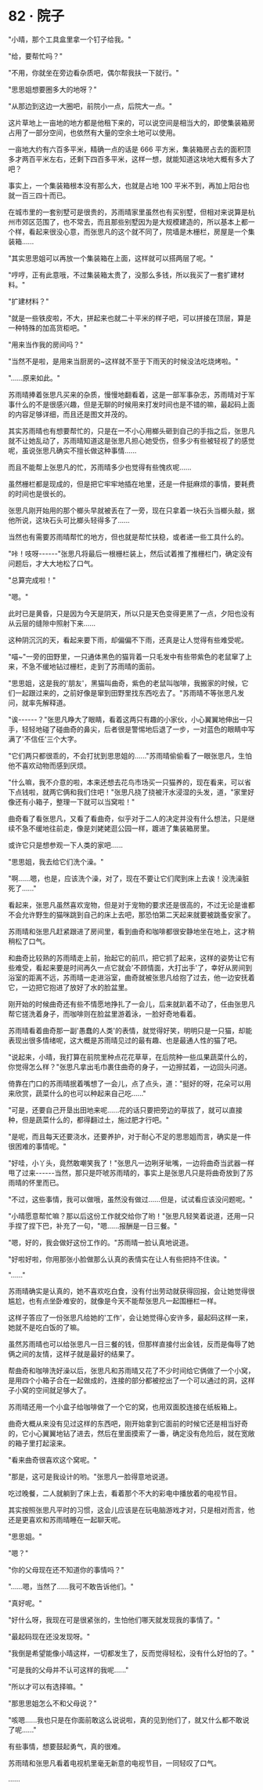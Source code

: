 <link rel="stylesheet" href="../../styles/text.css" />
<h1>82 · 院子</h1>

"小晴，那个工具盒里拿一个钉子给我。"

"给，要帮忙吗？"

"不用，你就坐在旁边看杂质吧，偶尔帮我扶一下就行。"

"思思姐想要圈多大的地呀？"

"从那边到这边一大圈吧，前院小一点，后院大一点。"

这片草地上一亩地的地方都是他租下来的，可以说空间是相当大的，即使集装箱房占用了一部分空间，也依然有大量的空余土地可以使用。

一亩地大约有六百多平米，精确一点的话是 666 平方米，集装箱房占去的面积顶多才两百平米左右，还剩下四百多平米，这样一想，就能知道这块地大概有多大了吧？

事实上，一个集装箱根本没有那么大，也就是占地 100 平米不到，再加上阳台也就一百三四十而已。

在城市里的一套别墅可是很贵的，苏雨晴家里虽然也有买别墅，但相对来说算是杭州市郊区范围了，也不常去，而且那些别墅因为是大规模建造的，所以基本上都一个样，看起来很没心意，而张思凡的这个就不同了，院墙是木栅栏，房屋是一个集装箱......

"其实思思姐可以再放一个集装箱在上面，这样就可以搭两层了呢。"

"哼哼，正有此意哦，不过集装箱太贵了，没那么多钱，所以我买了一套扩建材料。"

"扩建材料？"

"就是一些铁皮啦，不大，拼起来也就二十平米的样子吧，可以拼接在顶层，算是一种特殊的加高货柜吧。"

"用来当作我的房间吗？"

"当然不是啦，是用来当厨房的\~这样就不至于下雨天的时候没法吃烧烤啦。"

"......原来如此。"

苏雨晴捧着张思凡买来的杂质，慢慢地翻看着，这是一部军事杂志，苏雨晴对于军事什么的不是很感兴趣，但是无聊的时候用来打发时间也是不错的嘛，最起码上面的内容足够详细，而且还是图文并茂的。

其实苏雨晴也有想要帮忙的，只是在一不小心用榔头砸到自己的手指之后，张思凡就不让她乱动了，苏雨晴知道这是张思凡担心她受伤，但多少有些被轻视了的感觉呢，虽说张思凡确实不擅长做这种事情......

而且不能帮上张思凡的忙，苏雨晴多少也觉得有些愧疚呢......

虽然栅栏都是现成的，但是把它牢牢地插在地里，还是一件挺麻烦的事情，要耗费的时间也是很长的。

张思凡刚开始用的那个榔头早就被丢在了一旁，现在只拿着一块石头当榔头敲，据他所说，这块石头可比榔头轻得多了......

当然也有需要苏雨晴帮忙的地方，但也就是帮忙扶稳，或者递一些工具什么的。

"咔！吱呀------"张思凡将最后一根栅栏装上，然后试着推了推栅栏门，确定没有问题后，才大大地松了口气。

"总算完成啦！"

"嗯。"

此时已是黄昏，只是因为今天是阴天，所以只是天色变得更黑了一点，夕阳也没有从云层的缝隙中照射下来......

这种阴沉沉的天，看起来要下雨，却偏偏不下雨，还真是让人觉得有些难受呢。

"喵\~"一旁的田野里，一只通体黑色的猫背着一只毛发中有些带紫色的老鼠窜了上来，不急不缓地钻过栅栏，走到了苏雨晴的面前。

"思思姐，这是我的'朋友'，黑猫叫曲奇，紫色的老鼠叫咖啡，我搬家的时候，它们一起跟过来的，之前好像是窜到田野里找东西吃去了。"苏雨晴不等张思凡发问，就率先解释道。

"诶------？"张思凡睁大了眼睛，看着这两只有趣的小家伙，小心翼翼地伸出一只手，轻轻地碰了碰曲奇的鼻尖，后者很是警惕地后退了一步，一对蓝色的眼睛中写满了'不信任'三个大字。

"它们两只都很乖的，不会打扰到思思姐的......"苏雨晴偷偷看了一眼张思凡，生怕他不喜欢动物而感到厌烦。

"什么嘛，我不介意的啦，本来还想去花鸟市场买一只猫养的，现在看来，可以省下点钱啦，就两它俩和我们住吧！"张思凡挠了挠被汗水浸湿的头发，道，"家里好像还有小箱子，整理一下就可以当窝啦！"

曲奇看了看张思凡，又看了看曲奇，似乎对于二人的决定并没有什么想法，只是继续不急不缓地往前走，像是刘姥姥逛公园一样，踱进了集装箱房里。

或许它只是想参观一下人类的家吧......

"思思姐，我去给它们洗个澡。"

"啊......嗯，也是，应该洗个澡，对了，现在不要让它们爬到床上去诶！没洗澡脏死了......"

看起来，张思凡虽然喜欢宠物，但是对于宠物的要求还是很高的，不过无论是谁都不会允许野生的猫咪跳到自己的床上去吧，那恐怕第二天起来就要被跳蚤安家了。

苏雨晴和张思凡赶紧跟进了房间里，看到曲奇和咖啡都很安静地坐在地上，这才稍稍松了口气。

和曲奇比较熟的苏雨晴走上前，抬起它的前爪，把它抓了起来，这样的姿势让它有些难受，看起来要是时间再久一点它就会'不顾情面，大打出手'了，幸好从房间到浴室的距离不远，苏雨晴一走进浴室，曲奇就被张思凡给抱了过去，他一边安抚着它，一边把它抱进了放好了水的脸盆里。

刚开始的时候曲奇还有些不情愿地挣扎了一会儿，后来就趴着不动了，任由张思凡帮它搓洗着身子，而咖啡则在脸盆里游着泳，一脸好奇地看着。

苏雨晴看着曲奇那一副'愚蠢的人类'的表情，就觉得好笑，明明只是一只猫，却能表现出很多情绪呢，这大概是苏雨晴见过的最有趣、也是最通人性的猫了吧。

"说起来，小晴，我打算在前院里种点花花草草，在后院种一些瓜果蔬菜什么的，你觉得怎么样？"张思凡拿出毛巾裹住曲奇的身子，一边擦拭着，一边回头问道。

倚靠在门口的苏雨晴抿着嘴想了一会儿，点了点头，道："挺好的呀，花朵可以用来欣赏，蔬菜什么的也可以种起来自己吃......"

"可是，还要自己开垦出田地来呢......花的话只要把旁边的草拔了，就可以直接种，但是蔬菜什么的，都得翻过土，施过肥才行吧。"

"是呢，而且每天还要浇水，还要养护，对于耐心不足的思思姐而言，确实是一件很困难的事情呢。"

"好哇，小丫头，竟然敢嘲笑我了！"张思凡一边咧牙呲嘴，一边将曲奇当武器一样甩了过来------当然，那只是吓唬苏雨晴的，事实上是张思凡只是将曲奇放到了苏雨晴的怀里而已。

"不过，这些事情，我可以做哦，虽然没有做过......但是，试试看应该没问题呢。"

"小晴愿意帮忙嘛？那以后这份工作就交给你了哟！"张思凡轻笑着说道，还用一只手捏了捏下巴，补充了一句，"嗯......报酬是一日三餐。"

"嗯，好的，我会做好这份工作的。"苏雨晴一脸认真地说道。

"好啦好啦，你用那张小脸做那么认真的表情实在让人有些把持不住诶。"

"......"

苏雨晴确实是认真的，她不喜欢吃白食，没有付出劳动就获得回报，会让她觉得很尴尬，也有点坐卧难安的，就像是今天不能帮张思凡一起围栅栏一样。

这样子答应了一份张思凡给她的'工作'，会让她觉得心安许多，最起码这样一来，她就不是吃白饭的了嘛。

虽然苏雨晴也可以给张思凡一日三餐的钱，但那样直接付出金钱，反而是侮辱了她俩之间的友情，这样子就是最好的结果了。

帮曲奇和咖啡洗好澡以后，张思凡和苏雨晴又花了不少时间给它俩做了一个小窝，是用四个小箱子合在一起做成的，连接的部分都被挖出了一个可以通过的洞，这样子小窝的空间就足够大了。

苏雨晴还用一个小盒子给咖啡做了一个它的窝，也用双面胶连接在纸板箱上。

曲奇大概从来没有见过这样的东西吧，刚开始拿到它面前的时候它还是相当好奇的，它小心翼翼地钻了进去，然后在里面摸索了一番，确定没有危险后，就在宽敞的箱子里打起滚来。

"看来曲奇很喜欢这个窝呢。"

"那是，这可是我设计的哟。"张思凡一脸得意地说道。

吃过晚餐，二人就躺到了床上去，看着那个不大的彩电中播放着的电视节目。

其实按照张思凡平时的习惯，这会儿应该是在玩电脑游戏才对，只是相对而言，他还是更喜欢和苏雨晴睡在一起聊天呢。

"思思姐。"

"嗯？"

"你的父母现在还不知道你的事情吗？"

"......嗯，当然了......我可不敢告诉他们。"

"真好呢。"

"好什么呀，我现在可是很紧张的，生怕他们哪天就发现我的事情了。"

"最起码现在还没发现呀。"

"我倒是希望能像小晴这样，一切都发生了，反而觉得轻松，没有什么好怕的了。"

"可是我的父母并不认可这样的我呢......"

"所以才可以有选择嘛。"

"那思思姐怎么不和父母说？"

"咳嗯......我也只是在你面前敢这么说说啦，真的见到他们了，就又什么都不敢说了呢......"

有些事情，想要鼓起勇气，真的很难。

苏雨晴和张思凡看着电视机里毫无新意的电视节目，一同轻叹了口气。

......
